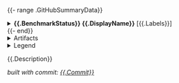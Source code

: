 {{- range .GitHubSummaryData}}
<details><summary><strong>{{.BenchmarkStatus}} {{.DisplayName}}</strong> [{{.Labels}}]</summary>

| Metric                      | Old Commit     | New Commit     | Delta      | Note         | Threshold      |
|-----------------------------|----------------|----------------|------------|--------------|----------------|
{{- range .Summaries}}
| {{.Status}} **{{.Metric}}** | {{.OldCenter}} | {{.NewCenter}} | {{.Delta}} | {{.Note}}    | {{.Threshold}} |
{{- end}}

<details><summary>Reproduce</summary>

**benchdiff binaries**:
```shell
{{- $benchdiff := .Benchdiff}}
{{- range $rev, $dir := $benchdiff.Dir }}
mkdir -p {{$dir}}
gcloud storage cp {{index $benchdiff.BinURL $rev}} {{index $benchdiff.BinDest $rev}}
chmod +x {{index $benchdiff.BinDest $rev}}
{{- end}}
```
**benchdiff command**:
```shell
benchdiff --run=^{{$benchdiff.Run}}$ --old={{index $benchdiff.TrimmedSHA $benchdiff.Old}} --new={{index $benchdiff.TrimmedSHA $benchdiff.New}} ./{{$benchdiff.Package}}
```

</details>

</details>
{{- end}}

<details><summary>Artifacts</summary>

**download**:
```shell
{{- range $rev, $url := $.Artifacts }}
mkdir -p {{$rev}}
gcloud storage cp {{$url}}\* {{$rev}}/
{{- end}}
```

</details>

<details><summary>Legend</summary>

- ⚪ **Neutral:** No significant performance change.
- 🟡 **Warning:** Slight degradation, likely due to variance, but still within thresholds.
- 🔴 **Regression:** Likely performance regression, requiring investigation.
- 🟢 **Improvement:** Possible performance gain.

</details>

{{.Description}}

_built with commit: [{{.Commit}}](https://github.com/cockroachdb/cockroach/commit/{{.Commit}})_
